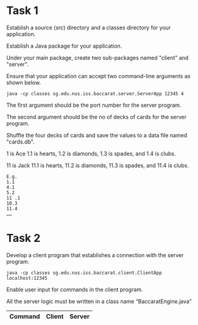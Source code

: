 # Task 1
Establish a source (*src*) directory and a classes directory for your application.

Establish a Java package for your application.

Under your main package, create two sub-packages named "client" and "server".

Ensure that your application can accept two command-line arguments as shown
below.

    java -cp classes sg.edu.nus.iss.baccarat.server.ServerApp 12345 4

The first argument should be the port number for the server program.

The second argument should be the no of decks of cards for the server program.

Shuffle the four decks of cards and save the values to a data file named "cards.db".

1 is Ace 1.1 is hearts, 1.2 is diamonds, 1.3 is spades, and 1.4 is clubs.

11 is Jack 11.1 is hearts, 11.2 is diamonds, 11.3 is spades, and 11.4 is clubs.

    E.g.
    1.1
    4.1
    5.2
    11 .1
    10.3
    11.4
    ……

# Task 2
Develop a client program that establishes a connection with the server program.

    java -cp classes sg.edu.nus.iss.baccarat.client.ClientApp localhost:12345

Enable user input for commands in the client program.

All the server logic must be written in a class name “BaccaratEngine.java”

| Command           | Client         | Server |
| :---------------: | :------------: | :----: |
